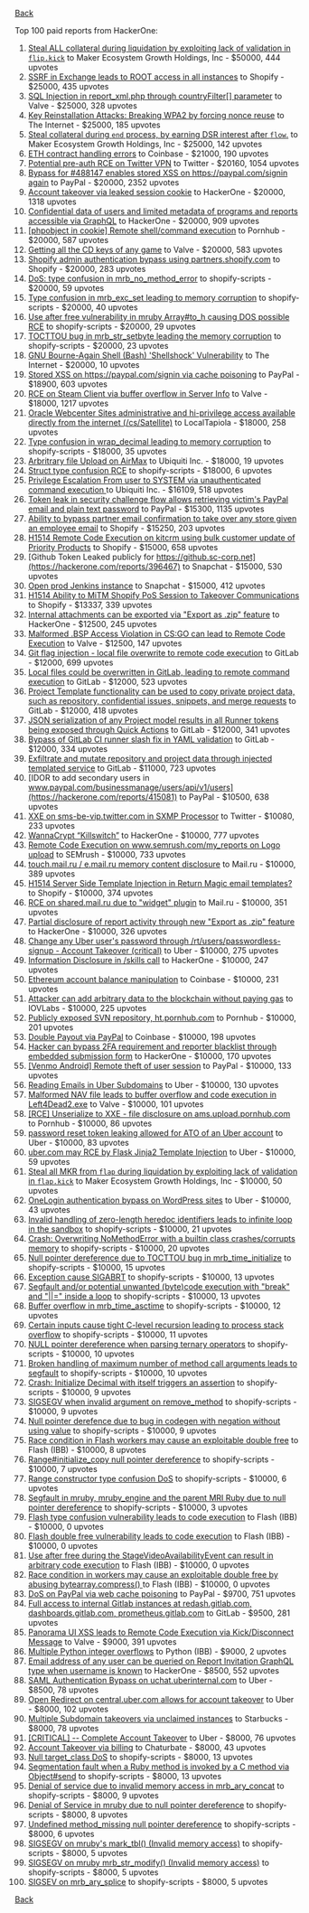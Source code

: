 [Back](../README.md)

Top 100 paid reports from HackerOne:

1. [Steal ALL collateral during liquidation by exploiting lack of validation in `flip.kick`](https://hackerone.com/reports/684092) to Maker Ecosystem Growth Holdings, Inc - $50000, 444 upvotes
2. [SSRF in Exchange leads to ROOT access in all instances](https://hackerone.com/reports/341876) to Shopify - $25000, 435 upvotes
3. [SQL Injection in report_xml.php through countryFilter[] parameter](https://hackerone.com/reports/383127) to Valve - $25000, 328 upvotes
4. [Key Reinstallation Attacks: Breaking WPA2 by forcing nonce reuse](https://hackerone.com/reports/286740) to The Internet - $25000, 185 upvotes
5. [Steal collateral during `end` process, by earning DSR interest after `flow`.](https://hackerone.com/reports/672664) to Maker Ecosystem Growth Holdings, Inc - $25000, 142 upvotes
6. [ETH contract handling errors](https://hackerone.com/reports/328526) to Coinbase - $21000, 190 upvotes
7. [Potential pre-auth RCE on Twitter VPN](https://hackerone.com/reports/591295) to Twitter - $20160, 1054 upvotes
8. [Bypass for #488147 enables stored XSS on https://paypal.com/signin again](https://hackerone.com/reports/510152) to PayPal - $20000, 2352 upvotes
9. [Account takeover via leaked session cookie](https://hackerone.com/reports/745324) to HackerOne - $20000, 1318 upvotes
10. [Confidential data of users and limited metadata of programs and reports accessible via GraphQL](https://hackerone.com/reports/489146) to HackerOne - $20000, 909 upvotes
11. [[phpobject in cookie] Remote shell/command execution](https://hackerone.com/reports/141956) to Pornhub - $20000, 587 upvotes
12. [Getting all the CD keys of any game](https://hackerone.com/reports/391217) to Valve - $20000, 583 upvotes
13. [Shopify admin authentication bypass using partners.shopify.com](https://hackerone.com/reports/270981) to Shopify - $20000, 283 upvotes
14. [DoS: type confusion in mrb_no_method_error](https://hackerone.com/reports/181871) to shopify-scripts - $20000, 59 upvotes
15. [Type confusion in mrb_exc_set leading to memory corruption](https://hackerone.com/reports/185041) to shopify-scripts - $20000, 40 upvotes
16. [Use after free vulnerability in mruby Array#to_h causing DOS possible RCE](https://hackerone.com/reports/181321) to shopify-scripts - $20000, 29 upvotes
17. [TOCTTOU bug in mrb_str_setbyte leading the memory corruption](https://hackerone.com/reports/181893) to shopify-scripts - $20000, 23 upvotes
18. [GNU Bourne-Again Shell (Bash) 'Shellshock' Vulnerability](https://hackerone.com/reports/29839) to The Internet - $20000, 10 upvotes
19. [Stored XSS on https://paypal.com/signin via cache poisoning](https://hackerone.com/reports/488147) to PayPal - $18900, 603 upvotes
20. [RCE on Steam Client via buffer overflow in Server Info](https://hackerone.com/reports/470520) to Valve - $18000, 1217 upvotes
21. [Oracle Webcenter Sites administrative and hi-privilege access available directly from the internet (/cs/Satellite)](https://hackerone.com/reports/170532) to LocalTapiola - $18000, 258 upvotes
22. [Type confusion in wrap_decimal leading to memory corruption](https://hackerone.com/reports/185051) to shopify-scripts - $18000, 35 upvotes
23. [Arbritrary file Upload on AirMax](https://hackerone.com/reports/73480) to Ubiquiti Inc. - $18000, 19 upvotes
24. [Struct type confusion RCE](https://hackerone.com/reports/181879) to shopify-scripts - $18000, 6 upvotes
25. [Privilege Escalation From user to SYSTEM via unauthenticated command execution ](https://hackerone.com/reports/544928) to Ubiquiti Inc. - $16109, 518 upvotes
26. [Token leak in security challenge flow allows retrieving victim's PayPal email and plain text password](https://hackerone.com/reports/739737) to PayPal - $15300, 1135 upvotes
27. [Ability to bypass partner email confirmation to take over any store given an employee email](https://hackerone.com/reports/300305) to Shopify - $15250, 203 upvotes
28. [H1514 Remote Code Execution on kitcrm using bulk customer update of Priority Products](https://hackerone.com/reports/422944) to Shopify - $15000, 658 upvotes
29. [Github Token Leaked publicly for https://github.sc-corp.net](https://hackerone.com/reports/396467) to Snapchat - $15000, 530 upvotes
30. [Open prod Jenkins instance](https://hackerone.com/reports/231460) to Snapchat - $15000, 412 upvotes
31. [H1514 Ability to MiTM Shopify PoS Session to Takeover Communications](https://hackerone.com/reports/423467) to Shopify - $13337, 339 upvotes
32. [Internal attachments can be exported via "Export as .zip" feature](https://hackerone.com/reports/186230) to HackerOne - $12500, 245 upvotes
33. [Malformed .BSP Access Violation in CS:GO can lead to Remote Code Execution](https://hackerone.com/reports/351014) to Valve - $12500, 147 upvotes
34. [Git flag injection - local file overwrite to remote code execution](https://hackerone.com/reports/658013) to GitLab - $12000, 699 upvotes
35. [Local files could be overwritten in GitLab, leading to remote command execution](https://hackerone.com/reports/587854) to GitLab - $12000, 523 upvotes
36. [Project Template functionality can be used to copy private project data, such as repository, confidential issues, snippets, and merge requests](https://hackerone.com/reports/689314) to GitLab - $12000, 418 upvotes
37. [JSON serialization of any Project model results in all Runner tokens being exposed through Quick Actions](https://hackerone.com/reports/509924) to GitLab - $12000, 341 upvotes
38. [Bypass of GitLab CI runner slash fix in YAML validation](https://hackerone.com/reports/409395) to GitLab - $12000, 334 upvotes
39. [Exfiltrate and mutate repository and project data through injected templated service](https://hackerone.com/reports/446585) to GitLab - $11000, 723 upvotes
40. [IDOR to add secondary users in www.paypal.com/businessmanage/users/api/v1/users](https://hackerone.com/reports/415081) to PayPal - $10500, 638 upvotes
41. [XXE on sms-be-vip.twitter.com in SXMP Processor](https://hackerone.com/reports/248668) to Twitter - $10080, 233 upvotes
42. [WannaCrypt “Killswitch”](https://hackerone.com/reports/228648) to HackerOne - $10000, 777 upvotes
43. [Remote Code Execution on www.semrush.com/my_reports on Logo upload](https://hackerone.com/reports/403417) to SEMrush - $10000, 733 upvotes
44. [touch.mail.ru / e.mail.ru memory content disclosure](https://hackerone.com/reports/513236) to Mail.ru - $10000, 389 upvotes
45. [H1514 Server Side Template Injection in Return Magic email templates?](https://hackerone.com/reports/423541) to Shopify - $10000, 374 upvotes
46. [RCE on shared.mail.ru due to "widget" plugin](https://hackerone.com/reports/518637) to Mail.ru - $10000, 351 upvotes
47. [Partial disclosure of report activity through new "Export as .zip" feature](https://hackerone.com/reports/182358) to HackerOne - $10000, 326 upvotes
48. [Change any Uber user's password through /rt/users/passwordless-signup - Account Takeover (critical)](https://hackerone.com/reports/143717) to Uber - $10000, 275 upvotes
49. [Information Disclosure in /skills call](https://hackerone.com/reports/188719) to HackerOne - $10000, 247 upvotes
50. [Ethereum account balance manipulation](https://hackerone.com/reports/300748) to Coinbase - $10000, 231 upvotes
51. [Attacker can add arbitrary data to the blockchain without paying gas](https://hackerone.com/reports/396954) to IOVLabs - $10000, 225 upvotes
52. [Publicly exposed SVN repository, ht.pornhub.com](https://hackerone.com/reports/72243) to Pornhub - $10000, 201 upvotes
53. [Double Payout via PayPal](https://hackerone.com/reports/307239) to Coinbase - $10000, 198 upvotes
54. [Hacker can bypass 2FA requirement and reporter blacklist through embedded submission form](https://hackerone.com/reports/418767) to HackerOne - $10000, 170 upvotes
55. [[Venmo Android] Remote theft of user session](https://hackerone.com/reports/401940) to PayPal - $10000, 133 upvotes
56. [Reading Emails in Uber Subdomains](https://hackerone.com/reports/156536) to Uber - $10000, 130 upvotes
57. [Malformed NAV file leads to buffer overflow and code execution in Left4Dead2.exe](https://hackerone.com/reports/542180) to Valve - $10000, 101 upvotes
58. [[RCE] Unserialize to XXE - file disclosure on ams.upload.pornhub.com](https://hackerone.com/reports/142562) to Pornhub - $10000, 86 upvotes
59. [password reset token leaking allowed for ATO of an Uber account](https://hackerone.com/reports/173551) to Uber - $10000, 83 upvotes
60. [uber.com may RCE by Flask Jinja2 Template Injection](https://hackerone.com/reports/125980) to Uber - $10000, 59 upvotes
61. [Steal all MKR from `flap` during liquidation by exploiting lack of validation in `flap.kick`](https://hackerone.com/reports/684152) to Maker Ecosystem Growth Holdings, Inc - $10000, 50 upvotes
62. [OneLogin authentication bypass on WordPress sites](https://hackerone.com/reports/136169) to Uber - $10000, 43 upvotes
63. [Invalid handling of zero-length heredoc identifiers leads to infinite loop in the sandbox](https://hackerone.com/reports/187305) to shopify-scripts - $10000, 21 upvotes
64. [Crash: Overwriting NoMethodError with a builtin class crashes/corrupts memory](https://hackerone.com/reports/186723) to shopify-scripts - $10000, 20 upvotes
65. [Null pointer dereference due to TOCTTOU bug in mrb_time_initialize](https://hackerone.com/reports/182274) to shopify-scripts - $10000, 15 upvotes
66. [Exception cause SIGABRT](https://hackerone.com/reports/180977) to shopify-scripts - $10000, 13 upvotes
67. [Segfault and/or potential unwanted (byte)code execution with "break" and "||=" inside a loop](https://hackerone.com/reports/183356) to shopify-scripts - $10000, 13 upvotes
68. [Buffer overflow in mrb_time_asctime](https://hackerone.com/reports/188326) to shopify-scripts - $10000, 12 upvotes
69. [Certain inputs cause tight C-level recursion leading to process stack overflow](https://hackerone.com/reports/189633) to shopify-scripts - $10000, 11 upvotes
70. [NULL pointer dereference when parsing ternary operators](https://hackerone.com/reports/181677) to shopify-scripts - $10000, 10 upvotes
71. [Broken handling of maximum number of method call arguments leads to segfault](https://hackerone.com/reports/182484) to shopify-scripts - $10000, 10 upvotes
72. [Crash: Initialize Decimal with itself triggers an assertion](https://hackerone.com/reports/185775) to shopify-scripts - $10000, 9 upvotes
73. [SIGSEGV when invalid argument on remove_method](https://hackerone.com/reports/181874) to shopify-scripts - $10000, 9 upvotes
74. [Null pointer derefence due to bug in codegen with negation without using value](https://hackerone.com/reports/187536) to shopify-scripts - $10000, 9 upvotes
75. [Race condition in Flash workers may cause an exploitabl​e double free](https://hackerone.com/reports/37240) to Flash (IBB) - $10000, 8 upvotes
76. [Range#initialize_copy null pointer dereference](https://hackerone.com/reports/181685) to shopify-scripts - $10000, 7 upvotes
77. [Range constructor type confusion DoS](https://hackerone.com/reports/181910) to shopify-scripts - $10000, 6 upvotes
78. [Segfault in mruby, mruby_engine and the parent MRI Ruby due to null pointer dereference](https://hackerone.com/reports/181828) to shopify-scripts - $10000, 3 upvotes
79. [Flash type confusion vulnerability leads to code execution](https://hackerone.com/reports/2106) to Flash (IBB) - $10000, 0 upvotes
80. [Flash double free vulnerability leads to code execution](https://hackerone.com/reports/2170) to Flash (IBB) - $10000, 0 upvotes
81. [Use after free during the StageVideoAvailabilityEvent can result in arbitrary code execution](https://hackerone.com/reports/47232) to Flash (IBB) - $10000, 0 upvotes
82. [Race condition in workers may cause an exploitable double free by abusing bytearray.compress()  ](https://hackerone.com/reports/47227) to Flash (IBB) - $10000, 0 upvotes
83. [DoS on PayPal via web cache poisoning](https://hackerone.com/reports/622122) to PayPal - $9700, 751 upvotes
84. [Full access to internal Gitlab instances at redash.gitlab.com, dashboards.gitlab.com, prometheus.gitlab.com](https://hackerone.com/reports/498964) to GitLab - $9500, 281 upvotes
85. [Panorama UI XSS leads to Remote Code Execution via Kick/Disconnect Message](https://hackerone.com/reports/631956) to Valve - $9000, 391 upvotes
86. [Multiple Python integer overflows](https://hackerone.com/reports/55017) to Python (IBB) - $9000, 2 upvotes
87. [Email address of any user can be queried on Report Invitation GraphQL type when username is known](https://hackerone.com/reports/792927) to HackerOne - $8500, 552 upvotes
88. [SAML Authentication Bypass on uchat.uberinternal.com](https://hackerone.com/reports/223014) to Uber - $8500, 78 upvotes
89. [Open Redirect on central.uber.com allows for account takeover](https://hackerone.com/reports/206591) to Uber - $8000, 102 upvotes
90. [Multiple Subdomain takeovers via unclaimed instances](https://hackerone.com/reports/276269) to Starbucks - $8000, 78 upvotes
91. [[CRITICAL] -- Complete Account Takeover](https://hackerone.com/reports/136885) to Uber - $8000, 76 upvotes
92. [Account Takeover via billing](https://hackerone.com/reports/394329) to Chaturbate - $8000, 43 upvotes
93. [Null target_class DoS](https://hackerone.com/reports/183405) to shopify-scripts - $8000, 13 upvotes
94. [Segmentation fault when a Ruby method is invoked by a C method via Object#send](https://hackerone.com/reports/183425) to shopify-scripts - $8000, 13 upvotes
95. [Denial of service due to invalid memory access in mrb_ary_concat](https://hackerone.com/reports/184712) to shopify-scripts - $8000, 9 upvotes
96. [Denial of Service in mruby due to null pointer dereference](https://hackerone.com/reports/181232) to shopify-scripts - $8000, 8 upvotes
97. [Undefined method_missing null pointer dereference](https://hackerone.com/reports/181695) to shopify-scripts - $8000, 6 upvotes
98. [SIGSEGV on mruby's mark_tbl() (Invalid memory access)](https://hackerone.com/reports/183239) to shopify-scripts - $8000, 5 upvotes
99. [SIGSEGV on mruby mrb_str_modify() (Invalid memory access)](https://hackerone.com/reports/183231) to shopify-scripts - $8000, 5 upvotes
100. [SIGSEV on mrb_ary_splice](https://hackerone.com/reports/182027) to shopify-scripts - $8000, 5 upvotes


[Back](../README.md)